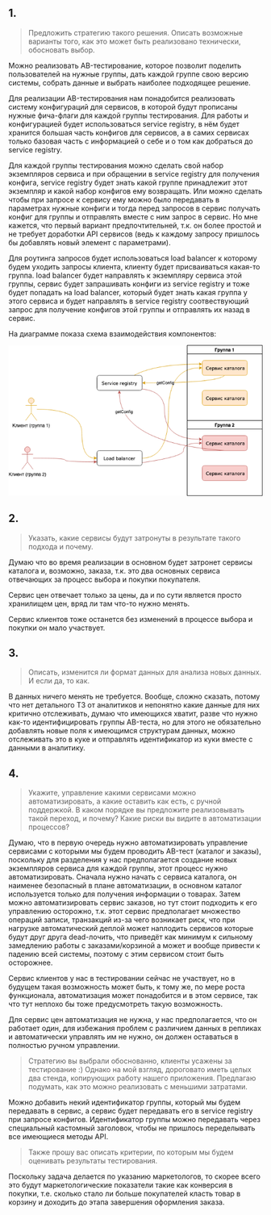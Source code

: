 ## 1.

>Предложить стратегию такого решения. Описать возможные варианты того, как это может быть реализовано технически, обосновать выбор.

Можно реализовать AB-тестирование, которое позволит поделить пользователей на нужные группы, дать каждой группе свою версию системы, собрать данные и выбрать наиболее подходящее решение.

Для реализации AB-тестирования нам понадобится реализовать систему конфигураций для сервисов, в которой будут прописаны нужные фича-флаги для каждой группы тестирования. Для работы и конфигурацией будет использоваться service registry, в нём будет хранится большая часть конфигов для сервисов, а в самих сервисах только базовая часть с информацией о себе и о том как добраться до service registry.

Для каждой группы тестирования можно сделать свой набор экземпляров сервиса и при обращении в service registry для получения конфига, service registry будет знать какой группе принадлежит этот экземпляр и какой набор конфигов ему возвращать. Или можно сделать чтобы при запросе к сервису ему можно было передавать в параметрах нужные конфиги и тогда перед запросов в сервис получать конфиг для группы и отправлять вместе с ним запрос в сервис. Но мне кажется, что первый вариант предпочтительней, т.к. он более простой и не требует доработки API сервисов (ведь к каждому запросу пришлось бы добавлять новый элемент с параметрами).

Для роутинга запросов будет использоваться load balancer к которому будем уходить запросы клиента, клиенту будет присваиваться какая-то группа. load balancer будет направлять к экземпляру сервиса этой группы, сервис будет запрашивать конфиги из service registry и тоже будет попадать на load balancer, который будет знать какая группа у этого сервиса и будет направлять в service registry соотвествующий запрос для получение конфигов этой группы и отправлять их назад в сервис.

На диаграмме показа схема взаимодействия компонентов:

![схема](homework/11-1.png)

## 2.

>Указать, какие сервисы будут затронуты в результате такого подхода и почему.

Думаю что во время реализации в основном будет затронет сервисы каталога и, возможно, заказа, т.к. это два основных сервиса отвечающих за процесс выбора и покупки покупателя. 

Сервис цен отвечает только за цены, да и по сути является просто хранилищем цен, вряд ли там что-то нужно менять. 

Сервис клиентов тоже останется без изменений в процессе выбора и покупки он мало участвует.

## 3.

>Описать, изменится ли формат данных для анализа новых данных. И если да, то как.

В данных ничего менять не требуется. Вообще, сложно сказать, потому что нет детального ТЗ от аналитиков и непонятно какие данные для них критично отслеживать, думаю что имеющихся хватит, разве что нужно как-то идентифицировать группы AB-теста, но для этого не обязательно добавлять новые поля к имеющимся структурам данных, можно отслеживать это в куке и отправлять идентификатор из куки вместе с данными в аналитику.

## 4.

>Укажите, управление какими сервисами можно автоматизировать, а какие оставить как есть, с ручной поддержкой. В каком порядке вы предложите реализовывать такой переход, и почему? Какие риски вы видите в автоматизации процессов?

Думаю, что в первую очередь нужно автоматизировать управление сервисами с которыми мы будем проводить AB-тест (каталог и заказы), поскольку для разделения у нас предполагается создание новых экземпляров сервиса для каждой группы, этот процесс нужно автоматизировать. Сначала нужно начать с сервиса каталога, он наименее безопасный в плане автоматизации, в основном каталог используется только для получения информации о товарах. Затем можно автоматизировать сервис заказов, но тут стоит подходить к его управлению осторожно, т.к. этот сервис предполагает множество операций записи, транзакций из-за чего возникает риск, что при нагрузке автоматический деплой может наплодить сервисов которые будут друг друга dead-лочить, что приведёт как минимум к сильному замедлению работы с заказами/корзиной а может и вообще привести к падению всей системы, поэтому с этим сервисом стоит быть осторожнее.

Сервис клиентов у нас в тестировании сейчас не участвует, но в будущем такая возможность может быть, к тому же, по мере роста функционала, автоматизация может понадобится и в этом сервисе, так что тут неплохо бы тоже предусмотреть такую возможность.

Для сервис цен автоматизация не нужна, у нас предполагается, что он работает один, для избежания проблем с различием данных в репликах и автоматически управлять им не нужно, он должен оставаться в полностью ручном управлении.

> Стратегию вы выбрали обоснованно, клиенты усажены за тестирование :)  Однако на мой взгляд, дороговато иметь целых два стенда, копирующих  работу нашего приложения. Предлагаю подумать, как это можно реализовать с меньшими затратами.

Можно добавить некий идентификатор группы, который мы будем передавать в сервис, а сервис будет передавать его в service registry при запросе конфигов. Идентификатор группы можно передавать через специальный кастомный заголовок, чтобы не пришлось переделывать все имеющиеся методы API.

> Также прошу вас описать критерии, по которым мы будем оценивать результаты тестирования.

Поскольку задача делается по указанию маркетологов, то скорее всего это будут маркетологические показатели такие как конверсия в покупки, т.е. сколько стало ли больше покупателей класть товар в корзину и доходить до этапа завершения оформления заказа.
